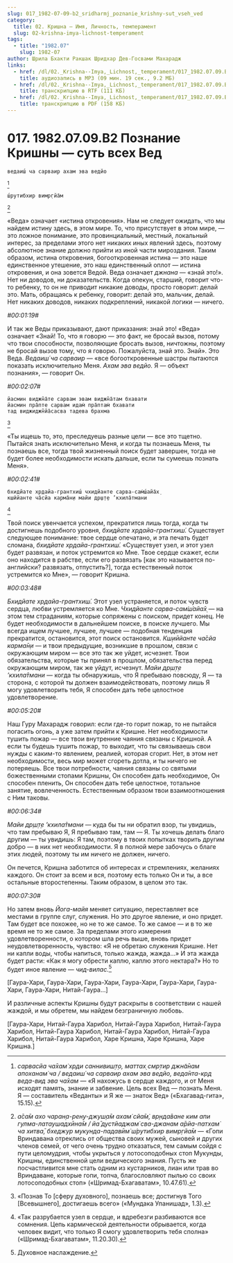 ```yaml
---
slug: 017_1982-07-09-b2_sridharmj_poznanie_krishny-sut_vseh_ved
category:
  title: 02. Кришна — Имя, Личность, темперамент
  slug: 02-krishna-imya-lichnost-temperament
tags:
  - title: "1982.07"
    slug: 1982-07
author: Шрила Бхакти Ракшак Шридхар Дев-Госвами Махарадж
links:
  - href: /dl/02._Krishna--Imya,_Lichnost,_temperament/017_1982.07.09.B2_SridharMj_Poznanie_Krishny--sut_vseh_Ved.mp3
    title: аудиозапись в MP3 (09 мин. 19 сек., 9.2 МБ)
  - href: /dl/02._Krishna--Imya,_Lichnost,_temperament/017_1982.07.09.B2_SridharMj_Poznanie_Krishny--sut_vseh_Ved.rtf
    title: транскрипцию в RTF (111 КБ)
  - href: /dl/02._Krishna--Imya,_Lichnost,_temperament/017_1982.07.09.B2_SridharMj_Poznanie_Krishny--sut_vseh_Ved.pdf
    title: транскрипцию в PDF (158 КБ)
---
```


# 017. 1982.07.09.B2 Познание Кришны — суть всех Вед

    ведаиш́ ча сарваир ахам эва ведйо
[^_ftn1]

    ш́рутибхир вимр̣гйа̄м
[^_ftn2]

«Веда» означает «истина откровения». Нам не следует ожидать, что мы найдем истину здесь, в этом мире. То, что присутствует в этом мире, — это ложное понимание, это провинциальный, местный, локальный интерес, за пределами этого нет никаких иных явлений здесь, поэтому абсолютное знание должно прийти из иной части мироздания. Таким образом, истина откровения, богооткровенная истина — это наше единственное утешение, это наш единственный оплот — истина откровения, и она зовется Ведой. Веда означает *джнана* — «знай это!». Нет ни доводов, ни доказательств. Когда опекун, старший, говорит что-то ребенку, то он не приводит никакие доводы, просто говорит: делай это. Мать, обращаясь к ребенку, говорит: делай это, мальчик, делай. Нет никаких доводов, никаких подкреплений, никакой логики — ничего.

*#00:01:19#*

И так же Веды приказывают, дают приказания: знай это! «Веда» означает «Знай! То, что я говорю — это факт, не бросай вызов, потому что твои способности, позволяющие бросать вызов, ничтожны, поэтому не бросай вызов тому, что я говорю. Пожалуйста, знай это. Знай». Это Веда. *Ведаиш́ ча сарваир* — «все богооткровенные шастры пытаются показать исключительно Меня. *Ахам эва ведйо.* Я — объект познания», — говорит Он.

*#00:02:07#*

    йасмин виджн̃а̄те сарвам эвам виджн̃а̄там бхавати
    йасмин пра̄пте сарвам идам̇ пра̄птам̇ бхавати
    тад виджиджн̃йа̄сасва тадева брахма
[^_ftn3]

«Ты ищешь то, это, преследуешь разные цели — все это тщетно. Пытайся знать исключительно Меня, и когда ты познаешь Меня, ты познаешь все, тогда твой жизненный поиск будет завершен, тогда не будет более необходимости искать дальше, если ты сумеешь познать Меня».

*#00:02:41#*

    бхидйате хр̣дайа-грантхиш́ чхидйанте сарва-сам̇ш́айа̄х̣
    кшӣйанте ча̄сйа карма̄н̣и майи др̣ш̣т̣е ’кхила̄тмани
[^_ftn4]

Твой поиск увенчается успехом, прекратится лишь тогда, когда ты достигнешь подобного уровня, *бхидйате хр̣дайа-грантхиш́.* Существует следующее понимание: твое сердце опечатано, и эта печать будет сломана, *бхидйате хр̣дайа-грантхиш́.* «Существует узел, и этот узел будет развязан, и поток устремится ко Мне. Твое сердце скажет, если оно находится в рабстве, если его развязать [как это называется по-английски? развязать, отпустить?], тогда естественный поток устремится ко Мне», — говорит Кришна.

*#00:03:48#*

*Бхидйате хр̣дайа-грантхиш́.* Этот узел устраняется, и поток чувств сердца, любви устремляется ко Мне. *Чхидйанте сарва-сам̇ш́айа̄х̣* — на этом тем страданиям, которые сопряжены с поиском, придет конец. Не будет необходимости в дальнейшем поиске, в поиске лучшего. Мы всегда ищем лучшее, лучшее, лучшее — подобная тенденция прекратится, остановится, этот поиск остановится. *Кш̣иӣйанте ча̄сйа карма̄н̣и* — и твои предыдущие, возникшие в прошлом, связи с окружающим миром — все это так же уйдет, исчезнет. Твои обязательства, которые ты принял в прошлом, обязательства перед окружающим миром, так же уйдут, исчезнут. *Майи др̣ш̣т̣е ’кхила̄тмани* — когда ты обнаружишь, что Я пребываю повсюду, Я — та сторона, с которой ты должен взаимодействовать, поэтому лишь Я могу удовлетворить тебя, Я способен дать тебе целостное удовлетворение.

*#00:05:20#*

Наш Гуру Махарадж говорил: если где-то горит пожар, то не пытайся погасить огонь, а уже затем прийти к Кришне. Нет необходимости тушить пожар — все твои внутренние чаяния связаны с Кришной. А если ты будешь тушить пожар, то выходит, что ты связываешь свои нужды с каким-то явлением, реалией, которая сгорит. Нет, в этом нет необходимости, весь мир может сгореть дотла, и ты ничего не потеряешь. Все твои потребности, чаяния связаны со святыми божественными стопами Кришны, Он способен дать необходимое, Он способен пленить, Он способен дать тебе целостное, тотальное занятие, вовлеченность. Естественным образом твои взаимоотношения с Ним таковы.

*#00:06:34#*

*Майи др̣ш̣т̣е ’кхила̄тмани* — куда бы ты ни обратил взор, ты увидишь, что там пребываю Я, Я пребываю там, там — Я. Ты хочешь делать благо другим — ты увидишь: Я там, поэтому в твоих попытках творить другим добро — в них нет необходимости. Я в полной мере забочусь о благе этих людей, поэтому ты им ничего не должен, ничего.

Он печется, Кришна заботится об интересах и стремлениях, желаниях каждого. Он стоит за всем и вся, поэтому есть только Он и ты, а все остальные второстепенны. Таким образом, в целом это так.

*#00:07:30#*

Но затем вновь *Йога-майя* меняет ситуацию, переставляет все местами в группе слуг, служения. Но это другое явление, и оно придет. Там будет все похожее, но не то же самое. То же самое — и в то же время не то же самое. За пределами этого измерения удовлетворенности, о котором шла речь выше, вновь придет неудовлетворенность, чувство: «Я не обретаю служения Кришне. Нет ни капли воды, чтобы напиться, только жажда, жажда…» И эта жажда будет расти: «Как я могу обрести каплю, каплю этого нектара?» Но то будет иное явление — *чид-вилас.*[^_ftn5]

[Гаура-Хари, Гаура-Хари, Гаура-Хари, Гаура-Хари, Гаура-Хари, Гаура-Хари, Гаура-Хари, Нитай-Гаура…]

И различные аспекты Кришны будут раскрыты в соответствии с нашей жаждой, и мы обретем, мы найдем безграничную любовь.

[Гаура-Хари, Нитай-Гаура Харибол, Нитай-Гаура Харибол, Нитай-Гаура Харибол, Нитай-Гаура Харибол, Нитай-Гаура Харибол, Нитай-Гаура Харибол, Нитай-Гаура Харибол, Харе Кришна, Харе Кришна, Харе Кришна.]



[^_ftn1]: *сарвасйа ча̄хам̇ хр̣ди саннивиш̣т̣о, маттах̣ смр̣тир джн̃а̄нам апоханам̇ ча / ведаиш́ ча сарваир ахам эва ведйо, веда̄нта-кр̣д веда-вид эва ча̄хам* — «Я нахожусь в сердце каждого, и от Меня исходят память, знание и забвение. Цель всех Вед — познать Меня. Я — составитель «Веданты» и Я же — знаток Вед» («Бхагавад-гита», 15.15).

[^_ftn2]: *а̄са̄м ахо чаран̣а-рен̣у-джуш̣а̄м ахам̇ сйа̄м̇, вр̣нда̄ване ким апи гулма-латаушадхӣна̄м / йа̄ дустйаджам̇ сва-джанам а̄рйа-патхам̇ ча хитва̄, бхеджур мукунда-падавӣм̇ ш́рутибхир вимр̣гйа̄м* — «Гопи Вриндавана отреклись от общества своих мужей, сыновей и других членов семей, от чего очень трудно отказаться, тем самым сойдя с пути целомудрия, чтобы укрыться у лотосоподобных стоп Мукунды, Кришны, единственной цели ведического знания. Пусть же посчастливится мне стать одним из кустарников, лиан или трав во Вриндаване, которые гопи, топча, благословляют пылью со своих лотосоподобных стоп» («Шримад-Бхагаватам», 10.47.61).

[^_ftn3]: «Познав То [сферу духовного], познаешь все; достигнув Того [Всевышнего], достигаешь всего» («Мундака Упанишад», 1.3).

[^_ftn4]: «Так разрубается узел в сердце, и вдребезги разбиваются все сомнения. Цепь кармической деятельности обрывается, когда человек видит, что только Я смогу удовлетворить тебя сполна» («Шримад-Бхагаватам», 11.20.30).

[^_ftn5]: Духовное наслаждение.

